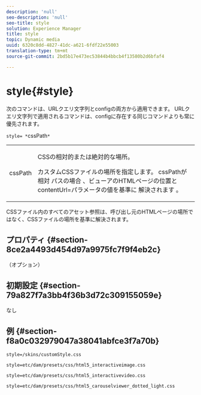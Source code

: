 ```yaml
---
description: 'null'
seo-description: 'null'
seo-title: style
solution: Experience Manager
title: style
topic: Dynamic media
uuid: 6320c8dd-4827-41dc-a621-6fdf22e55003
translation-type: tm+mt
source-git-commit: 2bd5b17e473ec53844b4bbcb4f13580b2d6bfaf4

---
```



# style{#style}

次のコマンドは、URLクエリ文字列とconfigの両方から適用できます。 URLクエリ文字列で適用されるコマンドは、configに存在する同じコマンドよりも常に優先されます。

`style= *`cssPath`*`

<table id="table_F800F787CF0342749B934DAEB600C0EB"> 
 <tbody> 
  <tr> 
   <td colname="col1"> <p> <span class="codeph"> <span class="varname"> cssPath</span></span> </p> </td> 
   <td colname="col2"> <p> CSSの相対的または絶対的な場所。 </p> <p>カスタムCSSファイルの場所を指定します。 cssPathが相対 <span class="codeph"><span class="varname"> パスの場合</span></span> 、ビューアのHTMLページの位置とcontentUrl=パラメータの値を基準に <span class="codeph"> 解決されます</span> 。 </p> </td> 
  </tr> 
 </tbody> 
</table>

CSSファイル内のすべてのアセット参照は、呼び出し元のHTMLページの場所ではなく、CSSファイルの場所を基準に解決されます。

## プロパティ {#section-8ce2a4493d454d97a9975fc7f9f4eb2c}

（オプション）

## 初期設定 {#section-79a827f7a3bb4f36b3d72c309155059e}

なし

## 例 {#section-f8a0c032979047a38041abfce3f7a70b}

`style=/skins/customStyle.css`

`style=etc/dam/presets/css/html5_interactiveimage.css`

`style=etc/dam/presets/css/html5_interactivevideo.css`

`style=etc/dam/presets/css/html5_carouselviewer_dotted_light.css`

